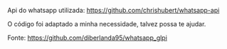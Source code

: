 Api do whatsapp utilizada: https://github.com/chrishubert/whatsapp-api

O código foi adaptado a minha necessidade, talvez possa te ajudar.

Fonte: https://github.com/diberlanda95/whatsapp_glpi 
